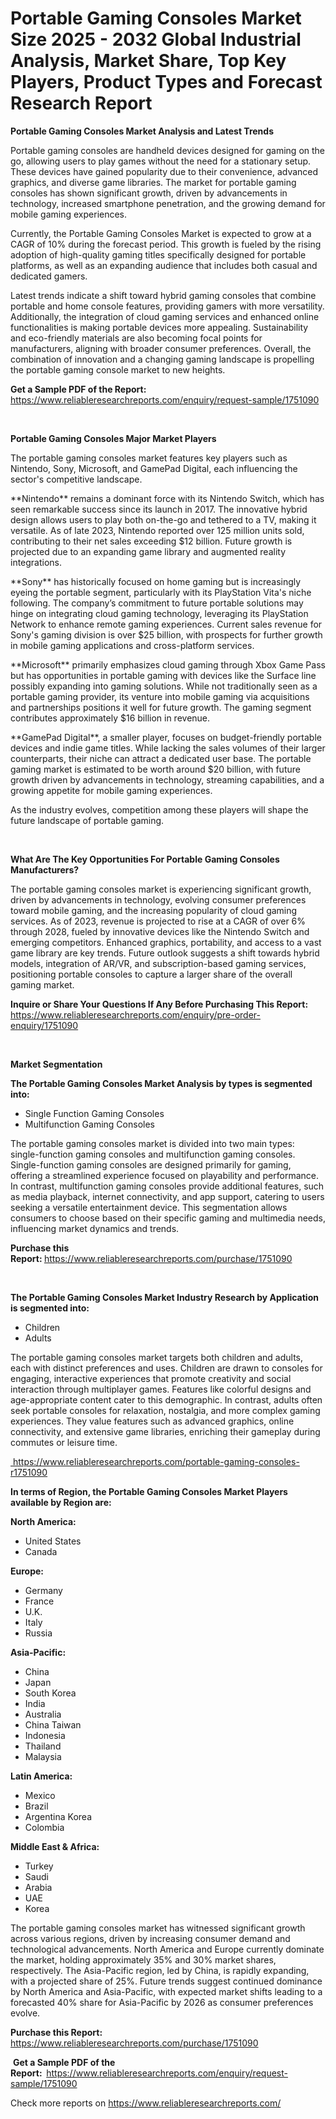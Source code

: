 <p><h1>Portable Gaming Consoles Market Size 2025 - 2032 Global Industrial Analysis, Market Share, Top Key Players, Product Types and Forecast Research Report</h1></p><p><strong>Portable Gaming Consoles Market Analysis and Latest Trends</strong></p>
<p><p>Portable gaming consoles are handheld devices designed for gaming on the go, allowing users to play games without the need for a stationary setup. These devices have gained popularity due to their convenience, advanced graphics, and diverse game libraries. The market for portable gaming consoles has shown significant growth, driven by advancements in technology, increased smartphone penetration, and the growing demand for mobile gaming experiences.</p><p>Currently, the Portable Gaming Consoles Market is expected to grow at a CAGR of 10% during the forecast period. This growth is fueled by the rising adoption of high-quality gaming titles specifically designed for portable platforms, as well as an expanding audience that includes both casual and dedicated gamers. </p><p>Latest trends indicate a shift toward hybrid gaming consoles that combine portable and home console features, providing gamers with more versatility. Additionally, the integration of cloud gaming services and enhanced online functionalities is making portable devices more appealing. Sustainability and eco-friendly materials are also becoming focal points for manufacturers, aligning with broader consumer preferences. Overall, the combination of innovation and a changing gaming landscape is propelling the portable gaming console market to new heights.</p></p>
<p><strong>Get a Sample PDF of the Report:&nbsp;</strong> <a href="https://www.reliableresearchreports.com/enquiry/request-sample/1751090?utm_campaign=2202&utm_medium=2&utm_source=Github&utm_content=ia&utm_term=04042025&utm_id=portable-gaming-consoles">https://www.reliableresearchreports.com/enquiry/request-sample/1751090</a></p>
<p>&nbsp;</p>
<p><strong>Portable Gaming Consoles Major Market Players</strong></p>
<p><p>The portable gaming consoles market features key players such as Nintendo, Sony, Microsoft, and GamePad Digital, each influencing the sector's competitive landscape.</p><p>**Nintendo** remains a dominant force with its Nintendo Switch, which has seen remarkable success since its launch in 2017. The innovative hybrid design allows users to play both on-the-go and tethered to a TV, making it versatile. As of late 2023, Nintendo reported over 125 million units sold, contributing to their net sales exceeding $12 billion. Future growth is projected due to an expanding game library and augmented reality integrations.</p><p>**Sony** has historically focused on home gaming but is increasingly eyeing the portable segment, particularly with its PlayStation Vita's niche following. The company’s commitment to future portable solutions may hinge on integrating cloud gaming technology, leveraging its PlayStation Network to enhance remote gaming experiences. Current sales revenue for Sony's gaming division is over $25 billion, with prospects for further growth in mobile gaming applications and cross-platform services.</p><p>**Microsoft** primarily emphasizes cloud gaming through Xbox Game Pass but has opportunities in portable gaming with devices like the Surface line possibly expanding into gaming solutions. While not traditionally seen as a portable gaming provider, its venture into mobile gaming via acquisitions and partnerships positions it well for future growth. The gaming segment contributes approximately $16 billion in revenue.</p><p>**GamePad Digital**, a smaller player, focuses on budget-friendly portable devices and indie game titles. While lacking the sales volumes of their larger counterparts, their niche can attract a dedicated user base. The portable gaming market is estimated to be worth around $20 billion, with future growth driven by advancements in technology, streaming capabilities, and a growing appetite for mobile gaming experiences.</p><p>As the industry evolves, competition among these players will shape the future landscape of portable gaming.</p></p>
<p>&nbsp;</p>
<p><strong>What Are The Key Opportunities For Portable Gaming Consoles Manufacturers?</strong></p>
<p><p>The portable gaming consoles market is experiencing significant growth, driven by advancements in technology, evolving consumer preferences toward mobile gaming, and the increasing popularity of cloud gaming services. As of 2023, revenue is projected to rise at a CAGR of over 6% through 2028, fueled by innovative devices like the Nintendo Switch and emerging competitors. Enhanced graphics, portability, and access to a vast game library are key trends. Future outlook suggests a shift towards hybrid models, integration of AR/VR, and subscription-based gaming services, positioning portable consoles to capture a larger share of the overall gaming market.</p></p>
<p><strong>Inquire or Share Your Questions If Any Before Purchasing This Report:</strong> <a href="https://www.reliableresearchreports.com/enquiry/pre-order-enquiry/1751090?utm_campaign=2202&utm_medium=2&utm_source=Github&utm_content=ia&utm_term=04042025&utm_id=portable-gaming-consoles">https://www.reliableresearchreports.com/enquiry/pre-order-enquiry/1751090</a></p>
<p>&nbsp;</p>
<p><strong>Market Segmentation</strong></p>
<p><strong>The Portable Gaming Consoles Market Analysis by types is segmented into:</strong></p>
<p><ul><li>Single Function Gaming Consoles</li><li>Multifunction Gaming Consoles</li></ul></p>
<p><p>The portable gaming consoles market is divided into two main types: single-function gaming consoles and multifunction gaming consoles. Single-function gaming consoles are designed primarily for gaming, offering a streamlined experience focused on playability and performance. In contrast, multifunction gaming consoles provide additional features, such as media playback, internet connectivity, and app support, catering to users seeking a versatile entertainment device. This segmentation allows consumers to choose based on their specific gaming and multimedia needs, influencing market dynamics and trends.</p></p>
<p><strong>Purchase this Report:&nbsp;</strong><a href="https://www.reliableresearchreports.com/purchase/1751090?utm_campaign=2202&utm_medium=2&utm_source=Github&utm_content=ia&utm_term=04042025&utm_id=portable-gaming-consoles">https://www.reliableresearchreports.com/purchase/1751090</a></p>
<p>&nbsp;</p>
<p><strong>The Portable Gaming Consoles Market Industry Research by Application is segmented into:</strong></p>
<p><ul><li>Children</li><li>Adults</li></ul></p>
<p><p>The portable gaming consoles market targets both children and adults, each with distinct preferences and uses. Children are drawn to consoles for engaging, interactive experiences that promote creativity and social interaction through multiplayer games. Features like colorful designs and age-appropriate content cater to this demographic. In contrast, adults often seek portable consoles for relaxation, nostalgia, and more complex gaming experiences. They value features such as advanced graphics, online connectivity, and extensive game libraries, enriching their gameplay during commutes or leisure time.</p></p>
<p><a href="https://www.reliableresearchreports.com/portable-gaming-consoles-r1751090?utm_campaign=2202&utm_medium=2&utm_source=Github&utm_content=ia&utm_term=04042025&utm_id=portable-gaming-consoles">&nbsp;https://www.reliableresearchreports.com/portable-gaming-consoles-r1751090</a></p>
<p><strong>In terms of Region, the Portable Gaming Consoles Market Players available by Region are:</strong></p>
<p>
    <p> <strong> North America: </strong>
        <ul>
            <li>United States</li>
            <li>Canada</li>
        </ul>
        </p> 
    <p> <strong> Europe: </strong>
        <ul>
            <li>Germany</li>
            <li>France</li>
            <li>U.K.</li>
            <li>Italy</li>
            <li>Russia</li>
        </ul>
        </p> 
    <p> <strong> Asia-Pacific: </strong>
        <ul>
            <li>China</li>
            <li>Japan</li>
            <li>South Korea</li>
            <li>India</li>
            <li>Australia</li>
            <li>China Taiwan</li>
            <li>Indonesia</li>
            <li>Thailand</li>
            <li>Malaysia</li>
        </ul>
        </p> 
    <p> <strong> Latin America: </strong>
        <ul>
            <li>Mexico</li>
            <li>Brazil</li>
            <li>Argentina Korea</li>
            <li>Colombia</li>
        </ul>
        </p> 
    <p> <strong> Middle East & Africa: </strong>
        <ul>
            <li>Turkey</li>
            <li>Saudi</li>
            <li>Arabia</li>
            <li>UAE</li>
            <li>Korea</li>
        </ul>
    </p>
    </p>
<p><p>The portable gaming consoles market has witnessed significant growth across various regions, driven by increasing consumer demand and technological advancements. North America and Europe currently dominate the market, holding approximately 35% and 30% market shares, respectively. The Asia-Pacific region, led by China, is rapidly expanding, with a projected share of 25%. Future trends suggest continued dominance by North America and Asia-Pacific, with expected market shifts leading to a forecasted 40% share for Asia-Pacific by 2026 as consumer preferences evolve.</p></p>
<p><strong>Purchase this Report: </strong><a href="https://www.reliableresearchreports.com/purchase/1751090?utm_campaign=2202&utm_medium=2&utm_source=Github&utm_content=ia&utm_term=04042025&utm_id=portable-gaming-consoles">https://www.reliableresearchreports.com/purchase/1751090</a></p>
<p>&nbsp;<strong>Get a Sample PDF of the Report:&nbsp;&nbsp;</strong><a href="https://www.reliableresearchreports.com/enquiry/request-sample/1751090?utm_campaign=2202&utm_medium=2&utm_source=Github&utm_content=ia&utm_term=04042025&utm_id=portable-gaming-consoles">https://www.reliableresearchreports.com/enquiry/request-sample/1751090</a></p>
<p><strong></strong></p>
<p>Check more reports on <a href="https://www.reliableresearchreports.com/?utm_campaign=2202&utm_medium=2&utm_source=Github&utm_content=ia&utm_term=04042025&utm_id=portable-gaming-consoles">https://www.reliableresearchreports.com/</a></p>